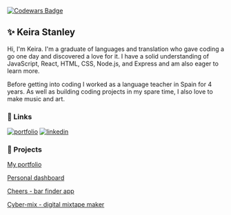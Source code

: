 <a href="https://www.codewars.com/users/keirastanley"><img src="https://www.codewars.com/users/keirastanley/badges/small?theme=light" alt="Codewars Badge"/></a>

## ✨ Keira Stanley

Hi, I'm Keira. I'm a graduate of languages and translation who gave coding a go one day and discovered a love for it. I have a solid understanding of JavaScript, React, HTML, CSS, Node.js, and Express and am also eager to learn more.  

Before getting into coding I worked as a language teacher in Spain for 4 years. As well as building coding projects in my spare time, I also love to make music and art.

<!-- TODO-IST:START -->
<!-- TODO-IST:END -->

### 🔗 Links
[![portfolio](https://img.shields.io/badge/my_portfolio-000?style=for-the-badge&logo=ko-fi&logoColor=white)](https://keirastanley.vercel.app/)
[![linkedin](https://img.shields.io/badge/linkedin-0A66C2?style=for-the-badge&logo=linkedin&logoColor=white)](https://www.linkedin.com/in/keirastanley)


### 🚀 Projects

[My portfolio](https://github.com/keirastanley/portfolio)

[Personal dashboard](https://github.com/keirastanley/personal-dashboard)

[Cheers - bar finder app](https://github.com/SchoolOfCode/bc13_final-project_front-end-beast-code)

[Cyber-mix - digital mixtape maker](https://github.com/gregrutnam/playlistapp)
